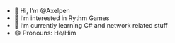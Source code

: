 - 👋 Hi, I’m @Axelpen
- 👀 I’m interested in Rythm Games
- 🌱 I’m currently learning C# and network related stuff
- 😄 Pronouns: He/Him

<!---
Axelpen/Axelpen is a ✨ special ✨ repository because its `README.md` (this file) appears on your GitHub profile.
You can click the Preview link to take a look at your changes.
--->
